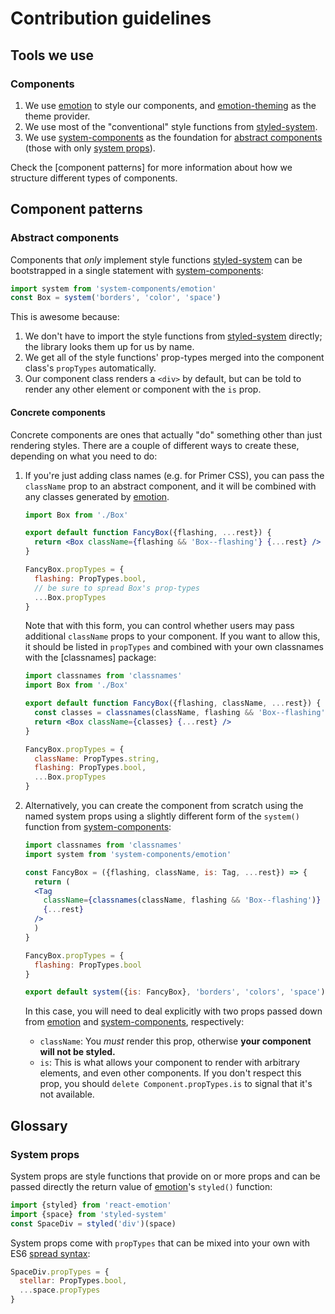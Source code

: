 # Contribution guidelines

## Tools we use

### Components
1. We use [emotion] to style our components, and [emotion-theming] as the theme
   provider.
1. We use most of the "conventional" style functions from [styled-system].
1. We use [system-components] as the foundation for [abstract
   components](#abstract-components) (those with only [system
   props](#system-props)).

Check the [component patterns] for more information about how we structure
different types of components.

## Component patterns

### Abstract components
Components that _only_ implement style functions [styled-system] can be
bootstrapped in a single statement with [system-components]:

```jsx
import system from 'system-components/emotion'
const Box = system('borders', 'color', 'space')
```

This is awesome because:

1. We don't have to import the style functions from [styled-system] directly;
   the library looks them up for us by name.
1. We get all of the style functions' prop-types merged into the component
   class's `propTypes` automatically.
1. Our component class renders a `<div>` by default, but can be told to render
   any other element or component with the `is` prop.

#### Concrete components
Concrete components are ones that actually "do" something other than just
rendering styles. There are a couple of different ways to create these,
depending on what you need to do:

1. If you're just adding class names (e.g. for Primer CSS), you can pass the
   `className` prop to an abstract component, and it will be combined with any
   classes generated by [emotion].

    ```jsx
    import Box from './Box'

    export default function FancyBox({flashing, ...rest}) {
      return <Box className={flashing && 'Box--flashing'} {...rest} />
    }

    FancyBox.propTypes = {
      flashing: PropTypes.bool,
      // be sure to spread Box's prop-types
      ...Box.propTypes
    }
    ```

    Note that with this form, you can control whether users may pass additional
    `className` props to your component. If you want to allow this, it should
    be listed in `propTypes` and combined with your own classnames with the
    [classnames] package:

    ```jsx
    import classnames from 'classnames'
    import Box from './Box'

    export default function FancyBox({flashing, className, ...rest}) {
      const classes = classnames(className, flashing && 'Box--flashing')
      return <Box className={classes} {...rest} />
    }

    FancyBox.propTypes = {
      className: PropTypes.string,
      flashing: PropTypes.bool,
      ...Box.propTypes
    }
    ```

1. Alternatively, you can create the component from scratch using the named
   system props using a slightly different form of the `system()` function from
   [system-components]:

    ```jsx
    import classnames from 'classnames'
    import system from 'system-components/emotion'

    const FancyBox = ({flashing, className, is: Tag, ...rest}) => {
      return (
      <Tag
        className={classnames(className, flashing && 'Box--flashing')}
        {...rest}
      />
      )
    }

    FancyBox.propTypes = {
      flashing: PropTypes.bool
    }

    export default system({is: FancyBox}, 'borders', 'colors', 'space')
    ```

    In this case, you will need to deal explicitly with two props passed down
    from [emotion] and [system-components], respectively:

    * `className`: You _must_ render this prop, otherwise **your component will
      not be styled.**
    * `is`: This is what allows your component to render with arbitrary
      elements, and even other components. If you don't respect this prop, you
      should `delete Component.propTypes.is` to signal that it's not available.

## Glossary

### System props
System props are style functions that provide on or more props and can be
passed directly the return value of [emotion]'s `styled()` function:

```jsx
import {styled} from 'react-emotion'
import {space} from 'styled-system'
const SpaceDiv = styled('div')(space)
```

System props come with `propTypes` that can be mixed into your own with ES6
[spread syntax]:

```jsx
SpaceDiv.propTypes = {
  stellar: PropTypes.bool,
  ...space.propTypes
}
```

[clean-tag]: https://github.com/jxnblk/styled-system/blob/master/clean-tag/README.md#clean-tag
[emotion]: https://emotion.sh/
[emotion-theming]: https://github.com/emotion-js/emotion/tree/master/packages/emotion-theming
[spread syntax]: https://developer.mozilla.org/en-US/docs/Web/JavaScript/Reference/Operators/Spread_syntax
[styled-system]: https://jxnblk.com/styled-system/getting-started
[system-components]: https://jxnblk.com/styled-system/system-components
[table]: https://jxnblk.com/styled-system/table
